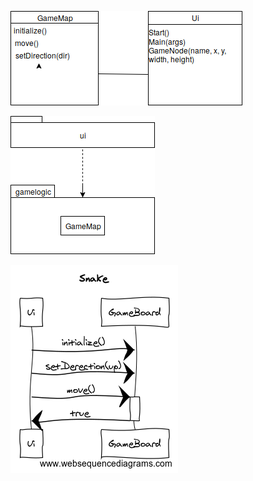 ![alt text][Luokkakaavio]

[luokkakaavio]: https://github.com/skajanti/ot-harjoitustyo/blob/master/dokumentaatio/luokkakaavio.png "Luokkakaavio"


![alt text](https://github.com/skajanti/ot-harjoitustyo/blob/master/dokumentaatio/pakkauskaavio.png "Pakkauskaavio")


![alt text](https://github.com/skajanti/ot-harjoitustyo/blob/master/dokumentaatio/sekvenssikaavio.png "Sekvenssikaavio")

